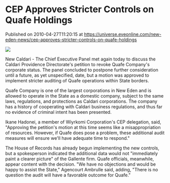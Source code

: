 # CEP Approves Stricter Controls on Quafe Holdings
Published on 2010-04-27T11:20:15 at https://universe.eveonline.com/new-eden-news/cep-approves-stricter-controls-on-quafe-holdings

![](http://www.eve-mercury.net/images/mercurybanner.png)  
  
New Caldari - The Chief Executive Panel met again today to discuss the Caldari Providence Directorate's petition to revoke Quafe Company's corporate status. The panel concluded to postpone further consideration until a future, as yet unspecified, date, but a motion was approved to implement stricter auditing of Quafe operations within State borders.  
  
Quafe Company is one of the largest corporations in New Eden and is allowed to operate in the State as a domestic company, subject to the same laws, regulations, and protections as Caldari corporations. The company has a history of cooperating with Caldari business regulations, and thus far no evidence of criminal intent has been presented.  
  
Ikane Hadonei, a member of Wiyrkomi Corporation's CEP delegation, said, "Approving the petition's motion at this time seems like a misappropriation of resources. However, if Quafe does pose a problem, these additional audit measures will ensure we'll have adequate time to respond."  
  
The House of Records has already begun implementing the new controls, but a spokesperson indicated the additional data would not "immediately paint a clearer picture" of the Gallente firm. Quafe officials, meanwhile, appear content with the decision. "We have no objections and would be happy to assist the State," Agencourt Ambrulle said, adding, "There is no question the audit will have a favorable outcome for Quafe."
